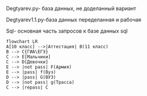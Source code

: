 

Degtyarev.py- база данных, не доделанный вариант

Degtyarev1.1.py-база данных переделанная и рабочая

Sql- основная часть запросов к базе данных sql

```mermaid
flowchart LR
A[10 класс] -->|Аттестация| B(11 класс)
B --> C{ГИА\ЕГЭ}
C --> E[Мальчики]
C --> D[Девочки]
E --> |not pass| F(Армия)
E --> |pass| f(Вуз)
D --> |pass| G(ВУЗ)
D --> |not pass| g(Трасса)
C --> |repass| C
